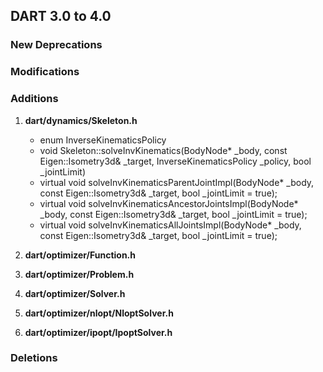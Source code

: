 ## DART 3.0 to 4.0

### New Deprecations

### Modifications

### Additions

1. **dart/dynamics/Skeleton.h**
    + enum InverseKinematicsPolicy
    + void Skeleton::solveInvKinematics(BodyNode* _body, const Eigen::Isometry3d& _target, InverseKinematicsPolicy _policy, bool _jointLimit)
    + virtual void solveInvKinematicsParentJointImpl(BodyNode* _body, const Eigen::Isometry3d& _target, bool _jointLimit = true);
    + virtual void solveInvKinematicsAncestorJointsImpl(BodyNode* _body, const Eigen::Isometry3d& _target, bool _jointLimit = true); 
    + virtual void solveInvKinematicsAllJointsImpl(BodyNode* _body, const Eigen::Isometry3d& _target, bool _jointLimit = true);

1. **dart/optimizer/Function.h**

1. **dart/optimizer/Problem.h**

1. **dart/optimizer/Solver.h**

1. **dart/optimizer/nlopt/NloptSolver.h**

1. **dart/optimizer/ipopt/IpoptSolver.h**

### Deletions


